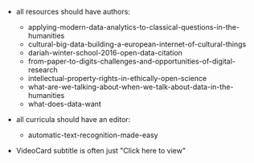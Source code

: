 - all resources should have authors:

  - applying-modern-data-analytics-to-classical-questions-in-the-humanities
  - cultural-big-data-building-a-european-internet-of-cultural-things
  - dariah-winter-school-2016-open-data-citation
  - from-paper-to-digits-challenges-and-opportunities-of-digital-research
  - intellectual-property-rights-in-ethically-open-science
  - what-are-we-talking-about-when-we-talk-about-data-in-the-humanities
  - what-does-data-want

- all curricula should have an editor:

  - automatic-text-recognition-made-easy

- VideoCard subtitle is often just "Click here to view"
